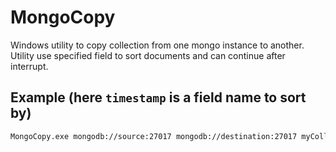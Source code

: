 # MongoCopy

Windows utility to copy collection from one mongo instance to another.
Utility use specified field to sort documents and can continue after interrupt.


## Example (here `timestamp` is a field name to sort by)

```sh
MongoCopy.exe mongodb://source:27017 mongodb://destination:27017 myCollection timestamp
```
